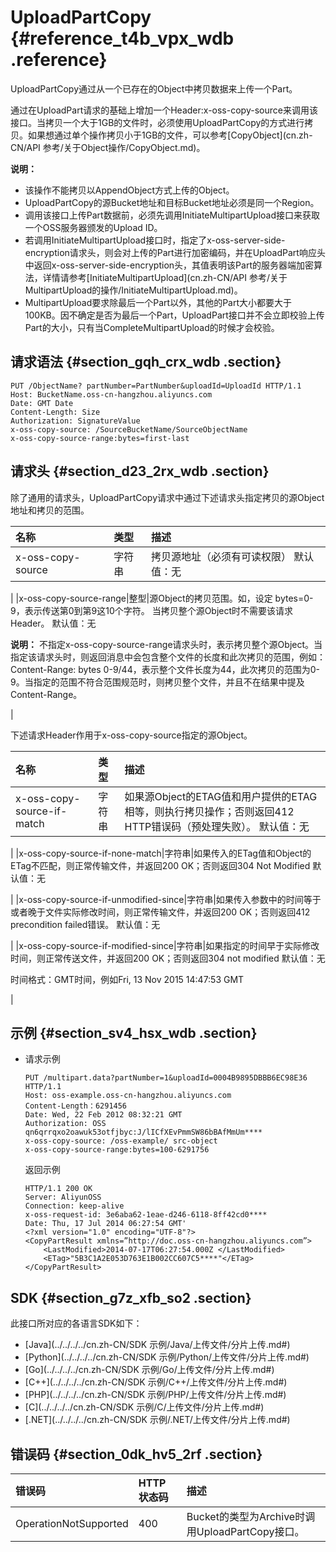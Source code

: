 # UploadPartCopy {#reference_t4b_vpx_wdb .reference}

UploadPartCopy通过从一个已存在的Object中拷贝数据来上传一个Part。

通过在UploadPart请求的基础上增加一个Header:x-oss-copy-source来调用该接口。当拷贝一个大于1GB的文件时，必须使用UploadPartCopy的方式进行拷贝。如果想通过单个操作拷贝小于1GB的文件，可以参考[CopyObject](cn.zh-CN/API 参考/关于Object操作/CopyObject.md)。

**说明：** 

-   该操作不能拷贝以AppendObject方式上传的Object。
-   UploadPartCopy的源Bucket地址和目标Bucket地址必须是同一个Region。
-   调用该接口上传Part数据前，必须先调用InitiateMultipartUpload接口来获取一个OSS服务器颁发的Upload ID。
-   若调用InitiateMultipartUpload接口时，指定了x-oss-server-side-encryption请求头，则会对上传的Part进行加密编码，并在UploadPart响应头中返回x-oss-server-side-encryption头，其值表明该Part的服务器端加密算法，详情请参考[InitiateMultipartUpload](cn.zh-CN/API 参考/关于MultipartUpload的操作/InitiateMultipartUpload.md)。
-   MultipartUpload要求除最后一个Part以外，其他的Part大小都要大于100KB。因不确定是否为最后一个Part，UploadPart接口并不会立即校验上传Part的大小，只有当CompleteMultipartUpload的时候才会校验。

## 请求语法 {#section_gqh_crx_wdb .section}

``` {#codeblock_4e9_l81_r5r}
PUT /ObjectName? partNumber=PartNumber&uploadId=UploadId HTTP/1.1
Host: BucketName.oss-cn-hangzhou.aliyuncs.com
Date: GMT Date
Content-Length: Size
Authorization: SignatureValue
x-oss-copy-source: /SourceBucketName/SourceObjectName
x-oss-copy-source-range:bytes=first-last
```

## 请求头 {#section_d23_2rx_wdb .section}

除了通用的请求头，UploadPartCopy请求中通过下述请求头指定拷贝的源Object地址和拷贝的范围。

|名称|类型|描述|
|:-|:-|:-|
|x-oss-copy-source|字符串|拷贝源地址（必须有可读权限） 默认值：无

 |
|x-oss-copy-source-range|整型|源Object的拷贝范围。如，设定 bytes=0-9，表示传送第0到第9这10个字符。 当拷贝整个源Object时不需要该请求Header。 默认值：无

 **说明：** 不指定x-oss-copy-source-range请求头时，表示拷贝整个源Object。当指定该请求头时，则返回消息中会包含整个文件的长度和此次拷贝的范围，例如：Content-Range: bytes 0-9/44，表示整个文件长度为44，此次拷贝的范围为0-9。当指定的范围不符合范围规范时，则拷贝整个文件，并且不在结果中提及Content-Range。

 |

下述请求Header作用于x-oss-copy-source指定的源Object。

|名称|类型|描述|
|:-|:-|:-|
|x-oss-copy-source-if-match|字符串|如果源Object的ETAG值和用户提供的ETAG相等，则执行拷贝操作；否则返回412 HTTP错误码（预处理失败）。 默认值：无

 |
|x-oss-copy-source-if-none-match|字符串|如果传入的ETag值和Object的ETag不匹配，则正常传输文件，并返回200 OK；否则返回304 Not Modified 默认值：无

 |
|x-oss-copy-source-if-unmodified-since|字符串|如果传入参数中的时间等于或者晚于文件实际修改时间，则正常传输文件，并返回200 OK；否则返回412 precondition failed错误。 默认值：无

 |
|x-oss-copy-source-if-modified-since|字符串|如果指定的时间早于实际修改时间，则正常传送文件，并返回200 OK；否则返回304 not modified 默认值：无

 时间格式：GMT时间，例如Fri, 13 Nov 2015 14:47:53 GMT

 |

## 示例 {#section_sv4_hsx_wdb .section}

-   请求示例

    ``` {#codeblock_rg4_jfn_r8u}
    PUT /multipart.data?partNumber=1&uploadId=0004B9895DBBB6EC98E36  HTTP/1.1
    Host: oss-example.oss-cn-hangzhou.aliyuncs.com
    Content-Length：6291456
    Date: Wed, 22 Feb 2012 08:32:21 GMT
    Authorization: OSS qn6qrrqxo2oawuk53otfjbyc:J/lICfXEvPmmSW86bBAfMmUm****
    x-oss-copy-source: /oss-example/ src-object
    x-oss-copy-source-range:bytes=100-6291756
    ```

    返回示例

    ``` {#codeblock_b1e_0o9_u0w}
    HTTP/1.1 200 OK
    Server: AliyunOSS
    Connection: keep-alive
    x-oss-request-id: 3e6aba62-1eae-d246-6118-8ff42cd0****
    Date: Thu, 17 Jul 2014 06:27:54 GMT'
    <?xml version="1.0" encoding="UTF-8"?>
    <CopyPartResult xmlns=”http://doc.oss-cn-hangzhou.aliyuncs.com”>
        <LastModified>2014-07-17T06:27:54.000Z </LastModified>
        <ETag>"5B3C1A2E053D763E1B002CC607C5****"</ETag>
    </CopyPartResult>
    ```


## SDK {#section_g7z_xfb_so2 .section}

此接口所对应的各语言SDK如下：

-   [Java](../../../../cn.zh-CN/SDK 示例/Java/上传文件/分片上传.md#)
-   [Python](../../../../cn.zh-CN/SDK 示例/Python/上传文件/分片上传.md#)
-   [Go](../../../../cn.zh-CN/SDK 示例/Go/上传文件/分片上传.md#)
-   [C++](../../../../cn.zh-CN/SDK 示例/C++/上传文件/分片上传.md#)
-   [PHP](../../../../cn.zh-CN/SDK 示例/PHP/上传文件/分片上传.md#)
-   [C](../../../../cn.zh-CN/SDK 示例/C/上传文件/分片上传.md#)
-   [.NET](../../../../cn.zh-CN/SDK 示例/.NET/上传文件/分片上传.md#)

## 错误码 {#section_0dk_hv5_2rf .section}

|错误码|HTTP 状态码|描述|
|:--|:-------|:-|
|OperationNotSupported|400|Bucket的类型为Archive时调用UploadPartCopy接口。|

